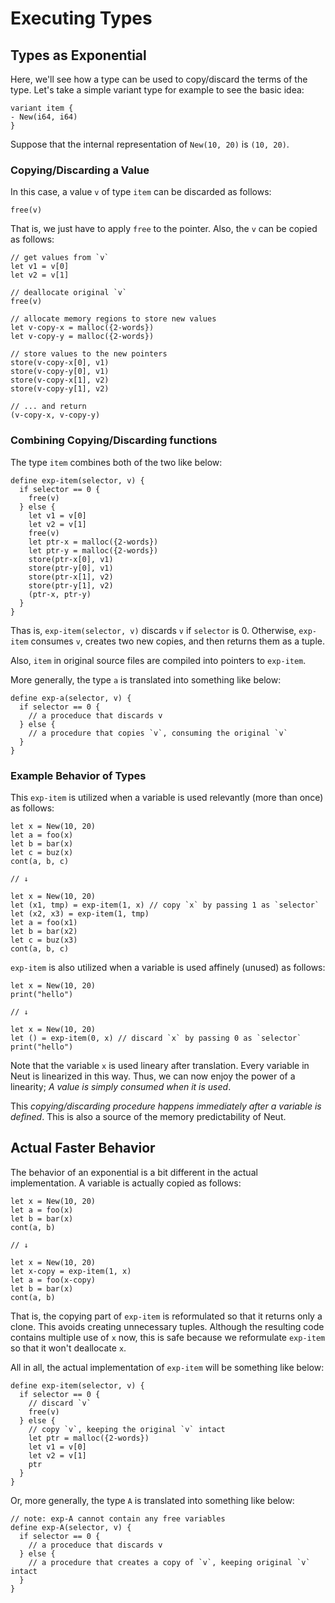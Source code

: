 # Executing Types

## Types as Exponential

Here, we'll see how a type can be used to copy/discard the terms of the type. Let's take a simple variant type for example to see the basic idea:

```neut
variant item {
- New(i64, i64)
}
```

Suppose that the internal representation of `New(10, 20)` is `(10, 20)`.

### Copying/Discarding a Value

In this case, a value `v` of type `item` can be discarded as follows:

```neut
free(v)
```

That is, we just have to apply `free` to the pointer. Also, the `v` can be copied as follows:

```neut
// get values from `v`
let v1 = v[0]
let v2 = v[1]

// deallocate original `v`
free(v)

// allocate memory regions to store new values
let v-copy-x = malloc({2-words})
let v-copy-y = malloc({2-words})

// store values to the new pointers
store(v-copy-x[0], v1)
store(v-copy-y[0], v1)
store(v-copy-x[1], v2)
store(v-copy-y[1], v2)

// ... and return
(v-copy-x, v-copy-y)
```

### Combining Copying/Discarding functions

The type `item` combines both of the two like below:

```neut
define exp-item(selector, v) {
  if selector == 0 {
    free(v)
  } else {
    let v1 = v[0]
    let v2 = v[1]
    free(v)
    let ptr-x = malloc({2-words})
    let ptr-y = malloc({2-words})
    store(ptr-x[0], v1)
    store(ptr-y[0], v1)
    store(ptr-x[1], v2)
    store(ptr-y[1], v2)
    (ptr-x, ptr-y)
  }
}
```

Thas is, `exp-item(selector, v)` discards `v` if `selector` is 0. Otherwise, `exp-item` consumes `v`, creates two new copies, and then returns them as a tuple.

Also, `item` in original source files are compiled into pointers to `exp-item`.

More generally, the type `a` is translated into something like below:

```neut
define exp-a(selector, v) {
  if selector == 0 {
    // a proceduce that discards v
  } else {
    // a procedure that copies `v`, consuming the original `v`
  }
}
```

<!-- (Note: Obviously, the copying part is doing avoidable memory allocations/deallocations. We'll soon see that things are optimized in the actual implementation) -->

<!-- Incidentally, it might also be illuminating to see how a term that contains `item` is compiled: -->

<!-- ```neut -->
<!-- let my-type = item -->
<!-- print("hello") -->
<!-- cont -->

<!-- // ↓ compile -->

<!-- let my-type = exp-item // lowered to a pointer to `exp-item` -->
<!-- print("hello") -->
<!-- cont -->

<!-- // ... also, the function below is added to the resulting LLVM IR -->
<!-- define exp-item(selector, v) { -->
<!--   // (... the definition that we've just seen ...) -->
<!-- } -->
<!-- ``` -->

<!-- A new function for the type is created, and the type itself is lowered to a pointer to the function. -->

### Example Behavior of Types

This `exp-item` is utilized when a variable is used relevantly (more than once) as follows:

```neut
let x = New(10, 20)
let a = foo(x)
let b = bar(x)
let c = buz(x)
cont(a, b, c)

// ↓

let x = New(10, 20)
let (x1, tmp) = exp-item(1, x) // copy `x` by passing 1 as `selector`
let (x2, x3) = exp-item(1, tmp)
let a = foo(x1)
let b = bar(x2)
let c = buz(x3)
cont(a, b, c)
```

`exp-item` is also utilized when a variable is used affinely (unused) as follows:

```neut
let x = New(10, 20)
print("hello")

// ↓

let x = New(10, 20)
let () = exp-item(0, x) // discard `x` by passing 0 as `selector`
print("hello")
```

Note that the variable `x` is used lineary after translation. Every variable in Neut is linearized in this way. Thus, we can now enjoy the power of a linearity; *A value is simply consumed when it is used*.

This *copying/discarding procedure happens immediately after a variable is defined*. This is also a source of the memory predictability of Neut.

## Actual Faster Behavior

The behavior of an exponential is a bit different in the actual implementation. A variable is actually copied as follows:

```neut
let x = New(10, 20)
let a = foo(x)
let b = bar(x)
cont(a, b)

// ↓

let x = New(10, 20)
let x-copy = exp-item(1, x)
let a = foo(x-copy)
let b = bar(x)
cont(a, b)
```

That is, the copying part of `exp-item` is reformulated so that it returns only a clone. This avoids creating unnecessary tuples. Although the resulting code contains multiple use of `x` now, this is safe because we reformulate `exp-item` so that it won't deallocate `x`.

All in all, the actual implementation of `exp-item` will be something like below:

```neut
define exp-item(selector, v) {
  if selector == 0 {
    // discard `v`
    free(v)
  } else {
    // copy `v`, keeping the original `v` intact
    let ptr = malloc({2-words})
    let v1 = v[0]
    let v2 = v[1]
    ptr
  }
}
```

Or, more generally, the type `A` is translated into something like below:

```neut
// note: exp-A cannot contain any free variables
define exp-A(selector, v) {
  if selector == 0 {
    // a proceduce that discards v
  } else {
    // a procedure that creates a copy of `v`, keeping original `v` intact
  }
}
```
